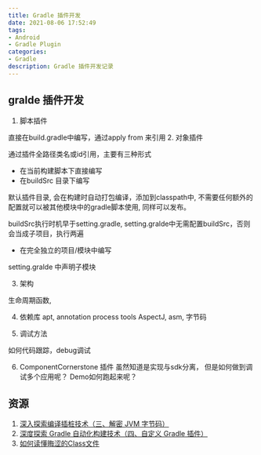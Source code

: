 ```yaml
---
title: Gradle 插件开发
date: 2021-08-06 17:52:49
tags: 
- Android
- Gradle Plugin
categories:
- Gradle
description: Gradle 插件开发记录
---
```


## gralde 插件开发
1. 脚本插件

直接在build.gradle中编写，通过apply from 来引用
2. 对象插件

通过插件全路径类名或id引用，主要有三种形式
- 在当前构建脚本下直接编写
- 在buildSrc 目录下编写
	
默认插件目录, 会在构建时自动打包编译，添加到classpath中, 不需要任何额外的配置就可以被其他模块中的gradle脚本使用, 同样可以发布。

buildSrc执行时机早于setting.gradle, 
setting.gralde中无需配置buildSrc，否则会当成子项目，执行两遍

- 在完全独立的项目/模块中编写

setting.gralde 中声明子模块

3. 架构

生命周期函数, 

4.  依赖库
apt, annotation process tools
AspectJ, 
asm, 
字节码

5. 调试方法

如何代码跟踪，debug调试

6. ComponentCornerstone 插件 
虽然知道是实现与sdk分离， 但是如何做到调试多个应用呢？ Demo如何跑起来呢？

## 资源
1. [深入探索编译插桩技术（三、解密 JVM 字节码）](https://juejin.cn/post/6844904116603486222)
2. [深度探索 Gradle 自动化构建技术（四、自定义 Gradle 插件）](https://juejin.cn/post/6844904135314128903)
3. [如何读懂晦涩的Class文件](https://yummylau.com/2020/07/27/%E5%A6%82%E4%BD%95%E8%AF%BB%E6%87%82%E6%99%A6%E6%B6%A9%E7%9A%84%20Class%20%E6%96%87%E4%BB%B6%EF%BD%9C%E8%BF%9B%E9%98%B6%E5%BF%85%E5%A4%87/)
